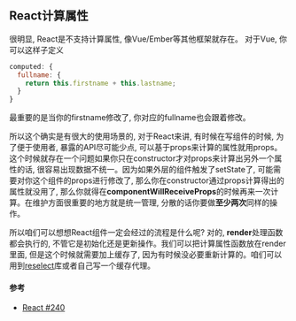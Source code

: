 ## React计算属性

很明显, React是不支持计算属性, 像Vue/Ember等其他框架就存在。
对于Vue, 你可以这样子定义

```js
computed: {
  fullname: {
    return this.firstname + this.lastname;
  }
}
```

最重要的是当你的firstname修改了, 你对应的fullname也会跟着修改。

所以这个确实是有很大的使用场景的, 对于React来讲, 有时候在写组件的时候, 为了便于使用者, 暴露的API尽可能少点, 可以基于props来计算的属性就用props。这个时候就存在一个问题如果你只在constructor才对props来计算出另外一个属性的话, 很容易出现数据不统一。因为如果外层的组件触发了setState了, 可能需要对你这个组件的props进行修改了, 那么你在constructor通过props计算得出的属性就没用了, 那么你就得在**componentWillReceiveProps**的时候再来一次计算。在维护方面很重要的地方就是统一管理, 分散的话你要做**至少两次**同样的操作。

所以咱们可以想想React组件一定会经过的流程是什么呢? 对的, **render**处理函数都会执行的, 不管它是初始化还是更新操作。我们可以把计算属性函数放在render里面, 但是这个时候就需要加上缓存了, 因为有时候没必要重新计算的。咱们可以用到[reselect](https://github.com/reactjs/reselect)库或者自己写一个缓存代理。


#### 参考

* [React #240](https://github.com/facebook/react/issues/240)